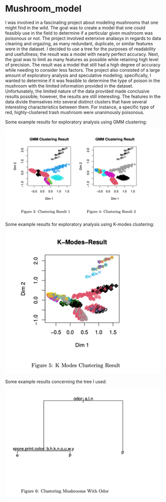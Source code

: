 # Mushroom_model
I was involved in a fascinating project about modeling mushrooms that one might find in the wild. The goal was to create a model that one could feasibly use in the field to determine if a perticular given mushroom was poisonous or not. The project involved extenxive analasys in regards to data cleaning and orgazing, as many redundant, duplicate, or similar features were in the dataset. I decided to use a tree for the purposes of readability and usefullness; the result was a  model with nearly perfect accuracy. Next, the goal was to limit as many features as possible while retaining high level of precision. The result was a model that still had a high degree of accuracy while needing to consider less factors. The project also consisted of a large amount of exploratory analysis and speculative modeling; specifically, I wanted to determine if it was feasible to determine the type of poison in the mushroom with the limited information provided in the dataset. Unfortunately, the limited nature of the data provided made conclusive results possible; however, the results are still interesting. The features in the data divide themselves into several distinct clusters that have several interesting characteristics between them. For instance, a specific type of red, highly-clustered trash mushroom were unanimously poisonous.
        
Some example results for exploratory analysis using GMM clustering:

![ex_1](/images/ex_1.png)

Some example results for exploratory analysis using K-modes clustering:

![ex_2](/images/ex_2.png)

Some example results concerning the tree I used:

![ex_3](/images/ex_3.png)
